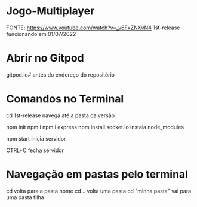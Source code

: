 # Jogo-Multiplayer
FONTE: https://www.youtube.com/watch?v=_v6FxZNXvN4
1st-release funcionando em 01/07/2022

# Abrir no Gitpod
gitpod.io# antes do endereço do repositório

# Comandos no Terminal
cd 1st-release
navega até a pasta da versão

npm init
npm i
npm i express
npm install socket.io
instala node_modules

npm start
inicia servidor

CTRL+C 
fecha servidor

# Navegação em pastas pelo terminal
cd volta para a pasta home
cd .. volta uma pasta
cd "minha pasta" vai para uma pasta filha
